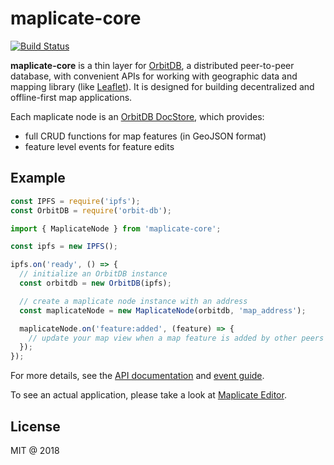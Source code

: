 # maplicate-core

[![Build Status](https://travis-ci.org/Maplicate/maplicate-core.svg?branch=master)](https://travis-ci.org/Maplicate/maplicate-core)

**maplicate-core** is a thin layer for [OrbitDB](https://github.com/orbitdb/orbit-db), a distributed peer-to-peer database, with convenient APIs for working with geographic data and mapping library (like [Leaflet](https://leafletjs.com/)). It is designed for building decentralized and offline-first map applications.

Each maplicate node is an [OrbitDB DocStore](https://github.com/orbitdb/orbit-db-docstore), which provides:

* full CRUD functions for map features (in GeoJSON format)
* feature level events for feature edits

## Example

``` javascript
const IPFS = require('ipfs');
const OrbitDB = require('orbit-db');

import { MaplicateNode } from 'maplicate-core';

const ipfs = new IPFS();

ipfs.on('ready', () => {
  // initialize an OrbitDB instance
  const orbitdb = new OrbitDB(ipfs);

  // create a maplicate node instance with an address
  const maplicateNode = new MaplicateNode(orbitdb, 'map_address');

  maplicateNode.on('feature:added', (feature) => {
    // update your map view when a map feature is added by other peers
  });
});
```

For more details, see the [API documentation](https://maplicate.github.io/maplicate-core/) and [event guide](./docs/events.md).

To see an actual application, please take a look at [Maplicate Editor](https://github.com/Maplicate/maplicate-editor).

## License

MIT @ 2018
